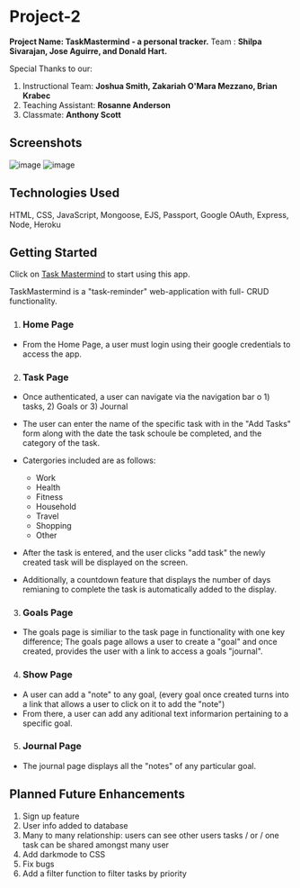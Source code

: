 # Project-2 
**Project Name: TaskMastermind - a personal tracker.**
Team : **Shilpa Sivarajan, Jose Aguirre, and Donald Hart.**

Special Thanks to our:
1) Instructional Team: **Joshua Smith, Zakariah O'Mara Mezzano, Brian Krabec**
2) Teaching Assistant: **Rosanne Anderson**
3) Classmate: **Anthony Scott**

## Screenshots
![image](https://i.imgur.com/Upo2ews.png)
![image](https://i.imgur.com/Ie8xGs8.png)

## Technologies Used
HTML, CSS, JavaScript, Mongoose, EJS, Passport, Google OAuth, Express, Node, Heroku

## Getting Started 

Click on [Task Mastermind](https://taskmastermind.herokuapp.com/home) to start using this app. 

TaskMastermind is a "task-reminder" web-application with full- CRUD functionality. 

 1) ### Home Page 
  - From the Home Page, a user must login using their google credentials to access the app. 
 2) ### Task Page 
  - Once authenticated, a user can navigate via the navigation bar o 1) tasks, 2) Goals or 3) Journal
  - The user can enter the name of the specific task with in the "Add Tasks" form along with the date the task schoule be completed, and the category of the task. 
  - Catergories included are as follows: 
    - Work   
    - Health
    - Fitness
    - Household
    - Travel
    - Shopping
    - Other

   - After the task is entered, and the user clicks "add task" the newly created task will be displayed on the screen. 
   - Additionally, a countdown feature that displays the number of days remianing to complete the task is automatically added to the display. 
  3) ### Goals Page 
   - The goals page is similiar to the task page in functionality with one key difference; The goals page allows a user to create a "goal" and once created, provides the user with a link to access a goals "journal". 

  4) ### Show Page 
   - A user can add a "note" to any goal, (every goal once created turns into a link that allows a user to click on it to add the "note")
   - From there, a user can add any aditional text informarion pertaining to a specific goal. 
    
  5) ### Journal Page
   - The journal page displays all the "notes" of any particular goal. 



## Planned Future Enhancements  
1) Sign up feature 
2) User info added to database
3) Many to many relationship: users can see other users tasks / or / one task can be shared amongst many user 
4) Add darkmode to CSS
5) Fix bugs
6) Add a filter function to filter tasks by priority
